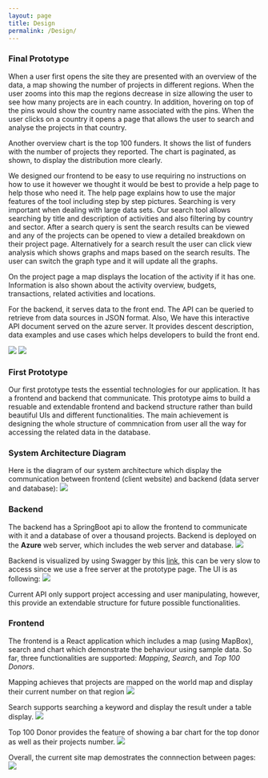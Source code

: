 ```yaml
---
layout: page
title: Design
permalink: /Design/
---
```


### Final Prototype
When a user first opens the site they are presented with an overview of the data, a map showing the number of projects in different regions. When the user zooms into this map the regions decrease in size allowing the user to see how many projects are in each country. In addition, hovering on top of the pins would show the country name associated with the pins. When the user clicks on a country it opens a page that allows the user to search and analyse the projects in that country.

Another overview chart is the top 100 funders. It shows the list of funders with the number of projects they reported. The chart is paginated, as shown, to display the distribution more clearly.

We designed our frontend to be easy to use requiring no instructions on how to use it however we thought it would be best to provide a help page to help those who need it. The help page explains how to use the major features of the tool including step by step pictures.
Searching is very important when dealing with large data sets. Our search tool allows searching by title and description of activities and also filtering by country and sector. After a search query is sent the search results can be viewed and any of the projects can be opened to view a detailed breakdown on their project page. Alternatively for a search result the user can click view analysis which shows graphs and maps based on the search results. The user can switch the graph type and it will update all the graphs.

On the project page a map displays the location of the activity if it has one. Information is also shown about the activity overview, budgets, transactions, related activities and locations.

For the backend, it serves data to the front end. The API can be queried to retrieve from data sources in JSON format. Also, We have this interactive API document served on the azure server. It provides descent description, data examples and use cases which helps developers to build the front end.



![]({{site.baseurl}}/images/architecture.png)
![]({{site.baseurl}}/images/sitemap2.png)

### First Prototype
Our first prototype tests the essential technologies for our application.
It has a frontend and backend that communicate.
This prototype aims to build a resuable and extendable frontend and backend structure rather than build beautiful UIs and different functionalities.
The main achievement is designing the whole structure of commnication from user all the way for accessing the related data in the database.

### System Architecture Diagram
Here is the diagram of our system architecture which display the communication between frontend (client website) and backend (data server and database):
![]({{site.baseurl}}/images/architecture.png)

### Backend
The backend has a SpringBoot api to allow the frontend to communicate with it and a database of over a thousand projects.
Backend is deployed on the **Azure** web server, which includes the web server and database. 
![]({{site.baseurl}}/images/back-azure.jpg)

Backend is visualized by using Swagger by this [link](http://mapping-tool-api.azurewebsites.net/swagger-ui.html#/), this can be very slow to 
access since we use a free server at the prototype page. The UI is as following:
![]({{site.baseurl}}/images/back-ui.jpg)

Current API only support project accessing and user manipulating, however, this provide an extendable structure for future possible functionalities.

### Frontend

The frontend is a React application which includes a map (using MapBox), search and chart which demonstrate the behaviour using sample data.
So far, three functionalities are supported: *Mapping*, *Search*, and *Top 100 Donors*.

Mapping achieves that projects are mapped on the world map and display their current number on that region
![]({{site.baseurl}}/images/front-map.jpg)

Search supports searching a keyword and display the result under a table display.
![]({{site.baseurl}}/images/front-search.jpg)

Top 100 Donor provides the feature of showing a bar chart for the top donor as well as their projects number.
![]({{site.baseurl}}/images/front-top.jpg)

Overall, the current site map demostrates the connnection between pages:
![]({{site.baseurl}}/images/sitemap.png)